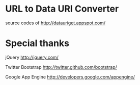URL to Data URI Converter
==========

source codes of http://datauriget.appspot.com/

Special thanks
==========
jQuery
http://jquery.com/

Twitter Bootstrap
http://twitter.github.com/bootstrap/

Google App Engine
http://developers.google.com/appengine/

